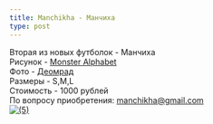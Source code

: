 ```yaml
---
title: Manchikha - Манчиха
type: post
---
```

Вторая из новых футболок - Манчиха<br>
Рисунок - <a href="https://www.facebook.com/monsteralphabet/">Monster Alphabet</a><br>
Фото - <a href="https://vk.com/deomrad">Деомрад</a><br>
Размеры - S,M,L<br>
Стоимость - 1000 рублей<br>
По вопросу приобретения: manchikha@gmail.com<br>
<a href="http://vfl.ru/fotos/a6f1d30d19816706.html"><img src="//images.vfl.ru/ii/1513418227/a6f1d30d/19816706_m.jpg" alt="(5)" title="(5)" border="0"></a>
